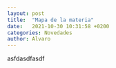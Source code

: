 ```yaml
---
layout: post
title:  "Mapa de la materia"
date:   2021-10-30 10:31:58 +0200
categories: Novedades
author: Alvaro
---
```

asfdasdfasdf
